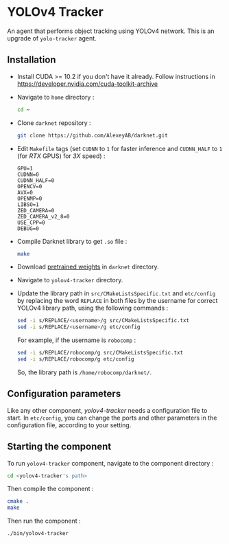 # YOLOv4 Tracker

An agent that performs object tracking using YOLOv4 network. This is an upgrade of `yolo-tracker` agent.

## Installation

-   Install CUDA >= 10.2 if you don't have it already. Follow instructions in https://developer.nvidia.com/cuda-toolkit-archive

-   Navigate to `home` directory :
    ```bash
    cd ~
    ```

-   Clone `darknet` repository :
    ```bash
    git clone https://github.com/AlexeyAB/darknet.git
    ```

-   Edit `Makefile` tags (set `CUDNN` to `1` for faster inference and `CUDNN_HALF` to `1` (for _RTX_ GPUS) for _3X_ speed) :
    ```
    GPU=1
    CUDNN=0
    CUDNN_HALF=0
    OPENCV=0
    AVX=0
    OPENMP=0
    LIBSO=1
    ZED_CAMERA=0
    ZED_CAMERA_v2_8=0
    USE_CPP=0
    DEBUG=0
    ```

-   Compile Darknet library to get `.so` file :
    ```bash
    make
    ```

-   Download [pretrained weights](https://github.com/AlexeyAB/darknet/releases/download/darknet_yolo_v3_optimal/yolov4.weights) in `darknet` directory.

-   Navigate to `yolov4-tracker` directory.

-   Update the library path in `src/CMakeListsSpecific.txt` and `etc/config` by replacing the word `REPLACE` in both files by the username for correct YOLOv4 library path, using the following commands :
    ```bash
    sed -i s/REPLACE/<username>/g src/CMakeListsSpecific.txt
    sed -i s/REPLACE/<username>/g etc/config
    ```
    For example, if the username is `robocomp` :
    ```bash
    sed -i s/REPLACE/robocomp/g src/CMakeListsSpecific.txt
    sed -i s/REPLACE/robocomp/g etc/config
    ```
    So, the library path is `/home/robocomp/darknet/`.

## Configuration parameters

Like any other component, *yolov4-tracker* needs a configuration file to start. In `etc/config`, you can change the ports and other parameters in the configuration file, according to your setting.

## Starting the component

To run `yolov4-tracker` component, navigate to the component directory :
```bash
cd <yolov4-tracker's path> 
```

Then compile the component :
```bash
cmake .
make
```

Then run the component :
```bash
./bin/yolov4-tracker
```
